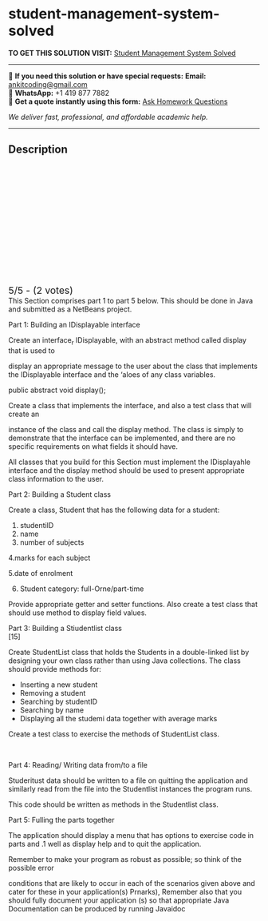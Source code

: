 # student-management-system-solved
**TO GET THIS SOLUTION VISIT:** [Student Management System Solved](https://www.ankitcodinghub.com/product/student-management-system-solved/)


---

📩 **If you need this solution or have special requests:** **Email:** ankitcoding@gmail.com  
📱 **WhatsApp:** +1 419 877 7882  
📄 **Get a quote instantly using this form:** [Ask Homework Questions](https://www.ankitcodinghub.com/services/ask-homework-questions/)

*We deliver fast, professional, and affordable academic help.*

---

<h2>Description</h2>



<div class="kk-star-ratings kksr-auto kksr-align-center kksr-valign-top" data-payload="{&quot;align&quot;:&quot;center&quot;,&quot;id&quot;:&quot;47977&quot;,&quot;slug&quot;:&quot;default&quot;,&quot;valign&quot;:&quot;top&quot;,&quot;ignore&quot;:&quot;&quot;,&quot;reference&quot;:&quot;auto&quot;,&quot;class&quot;:&quot;&quot;,&quot;count&quot;:&quot;2&quot;,&quot;legendonly&quot;:&quot;&quot;,&quot;readonly&quot;:&quot;&quot;,&quot;score&quot;:&quot;5&quot;,&quot;starsonly&quot;:&quot;&quot;,&quot;best&quot;:&quot;5&quot;,&quot;gap&quot;:&quot;4&quot;,&quot;greet&quot;:&quot;Rate this product&quot;,&quot;legend&quot;:&quot;5\/5 - (2 votes)&quot;,&quot;size&quot;:&quot;24&quot;,&quot;title&quot;:&quot;Student Management System Solved&quot;,&quot;width&quot;:&quot;138&quot;,&quot;_legend&quot;:&quot;{score}\/{best} - ({count} {votes})&quot;,&quot;font_factor&quot;:&quot;1.25&quot;}">

<div class="kksr-stars">

<div class="kksr-stars-inactive">
            <div class="kksr-star" data-star="1" style="padding-right: 4px">


<div class="kksr-icon" style="width: 24px; height: 24px;"></div>
        </div>
            <div class="kksr-star" data-star="2" style="padding-right: 4px">


<div class="kksr-icon" style="width: 24px; height: 24px;"></div>
        </div>
            <div class="kksr-star" data-star="3" style="padding-right: 4px">


<div class="kksr-icon" style="width: 24px; height: 24px;"></div>
        </div>
            <div class="kksr-star" data-star="4" style="padding-right: 4px">


<div class="kksr-icon" style="width: 24px; height: 24px;"></div>
        </div>
            <div class="kksr-star" data-star="5" style="padding-right: 4px">


<div class="kksr-icon" style="width: 24px; height: 24px;"></div>
        </div>
    </div>

<div class="kksr-stars-active" style="width: 138px;">
            <div class="kksr-star" style="padding-right: 4px">


<div class="kksr-icon" style="width: 24px; height: 24px;"></div>
        </div>
            <div class="kksr-star" style="padding-right: 4px">


<div class="kksr-icon" style="width: 24px; height: 24px;"></div>
        </div>
            <div class="kksr-star" style="padding-right: 4px">


<div class="kksr-icon" style="width: 24px; height: 24px;"></div>
        </div>
            <div class="kksr-star" style="padding-right: 4px">


<div class="kksr-icon" style="width: 24px; height: 24px;"></div>
        </div>
            <div class="kksr-star" style="padding-right: 4px">


<div class="kksr-icon" style="width: 24px; height: 24px;"></div>
        </div>
    </div>
</div>


<div class="kksr-legend" style="font-size: 19.2px;">
            5/5 - (2 votes)    </div>
    </div>
This Section comprises part 1 to part 5 below. This should be done in Java and submitted as a NetBeans project.

Part 1: Building an IDisplayable interface

Create an interface<sub>r</sub> IDisplayable, with an abstract method called display that is used to

display an appropriate message to the user about the class that implements the IDisplayable interface and the ‘aloes of any class variables.

public abstract void display();

Create a class that implements the interface, and also a test class that will create an

instance of the class and call the display method. The class is simply to demonstrate that the interface can be implemented, and there are no specific requirements on what fields it should have.

All classes that you build for this Section must implement the IDisplayahle interface and the display method should be used to present appropriate class information to the user.

Part 2: Building a Student class

Create a class, Student that has the following data for a student:

<ol>
<li>studentilD</li>
<li>name</li>
<li>number of subjects</li>
</ol>
4.marks for each subject

5.date of enrolment

<ol start="6">
<li>Student category: full-Orne/part-time</li>
</ol>
Provide appropriate getter and setter functions. Also create a test class that should use method to display field values.

Part 3: Building a Stiudentlist class&nbsp;&nbsp;&nbsp;&nbsp;&nbsp;&nbsp;&nbsp;&nbsp;&nbsp;&nbsp;&nbsp;&nbsp;&nbsp;&nbsp;&nbsp;&nbsp;&nbsp;&nbsp;&nbsp;&nbsp;&nbsp;&nbsp;&nbsp;&nbsp;&nbsp;&nbsp;&nbsp;&nbsp;&nbsp;&nbsp;&nbsp;&nbsp;&nbsp;&nbsp;&nbsp;&nbsp;&nbsp;&nbsp;&nbsp;&nbsp;&nbsp;&nbsp;&nbsp;&nbsp;&nbsp;&nbsp;&nbsp;&nbsp;&nbsp;&nbsp;&nbsp;&nbsp;&nbsp;&nbsp;&nbsp;&nbsp;&nbsp;&nbsp;&nbsp;&nbsp;&nbsp;&nbsp;&nbsp;&nbsp;&nbsp;&nbsp;&nbsp;&nbsp;&nbsp;&nbsp; [15]

Create StudentList class that holds the Students in a double-linked list by designing your own class rather than using Java collections. The class should provide methods for:

<ul>
<li>Inserting a new student</li>
<li>Removing a student</li>
<li>Searching by studentID</li>
<li>Searching by name</li>
<li>Displaying all the studemi data together with average marks</li>
</ul>
Create a test class to exercise the methods of StudentList class.

&nbsp;

Part 4: Reading/ Writing data from/to a file

Studeritust data should be written to a file on quitting the application and similarly read from the file into the Studentlist instances the program runs.

This code should be written as methods in the Studentlist class.

Part 5: Fulling the parts together

The application should display a menu that has options to exercise code in parts and .1 well as display help and to quit the application.

Remember to make your program as robust as possible; so think of the possible error

conditions that are likely to occur in each of the scenarios given above and cater for these in your application(s) Prnarks), Remember also that you should fully document your application (s) so that appropriate Java Documentation can be produced by running Javaidoc
